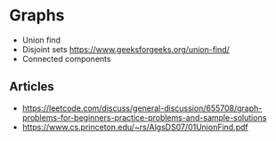 # Graphs

* Union find
* Disjoint sets <https://www.geeksforgeeks.org/union-find/>
* Connected components

## Articles

* <https://leetcode.com/discuss/general-discussion/655708/graph-problems-for-beginners-practice-problems-and-sample-solutions>
* <https://www.cs.princeton.edu/~rs/AlgsDS07/01UnionFind.pdf>
